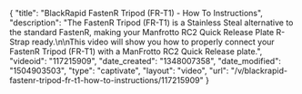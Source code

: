 {
    "title": "BlackRapid FastenR Tripod (FR-T1) - How To Instructions",
    "description": "The FastenR Tripod (FR-T1) is a Stainless Steal alternative to the standard FastenR, making your Manfrotto RC2 Quick Release Plate R-Strap ready.\n\nThis video will show you how to properly connect your FastenR Tripod (FR-T1) with a ManFrotto RC2 Quick Release plate.",
    "videoid": "117215909",
    "date_created": "1348007358",
    "date_modified": "1504903503",
    "type": "captivate",
    "layout": "video",
    "url": "\/v\/blackrapid-fastenr-tripod-fr-t1-how-to-instructions\/117215909"
}